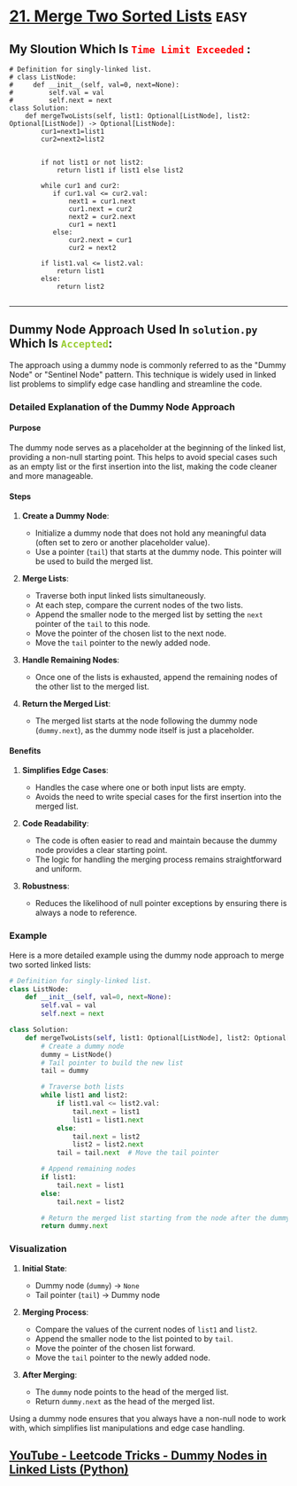 # [21. Merge Two Sorted Lists](https://leetcode.com/problems/merge-two-sorted-lists/description/) `EASY`
## My Sloution Which Is <code style="color : red">Time Limit Exceeded</code> : 
```python3
# Definition for singly-linked list.
# class ListNode:
#     def __init__(self, val=0, next=None):
#         self.val = val
#         self.next = next
class Solution:
    def mergeTwoLists(self, list1: Optional[ListNode], list2: Optional[ListNode]) -> Optional[ListNode]:
        cur1=next1=list1
        cur2=next2=list2
        
 
        if not list1 or not list2:
            return list1 if list1 else list2

        while cur1 and cur2:
           if cur1.val <= cur2.val:
               next1 = cur1.next
               cur1.next = cur2
               next2 = cur2.next
               cur1 = next1
           else:
               cur2.next = cur1 
               cur2 = next2 

        if list1.val <= list2.val:
            return list1
        else:
            return list2
 
```
--- 
## Dummy Node Approach Used In `solution.py` Which Is <code style="color : yellowgreen">Accepted</code>:
The approach using a dummy node is commonly referred to as the "Dummy Node" or "Sentinel Node" pattern. This technique is widely used in linked list problems to simplify edge case handling and streamline the code.

### Detailed Explanation of the Dummy Node Approach

#### Purpose

The dummy node serves as a placeholder at the beginning of the linked list, providing a non-null starting point. This helps to avoid special cases such as an empty list or the first insertion into the list, making the code cleaner and more manageable.

#### Steps

1. **Create a Dummy Node**: 
   - Initialize a dummy node that does not hold any meaningful data (often set to zero or another placeholder value).
   - Use a pointer (`tail`) that starts at the dummy node. This pointer will be used to build the merged list.

2. **Merge Lists**:
   - Traverse both input linked lists simultaneously.
   - At each step, compare the current nodes of the two lists.
   - Append the smaller node to the merged list by setting the `next` pointer of the `tail` to this node.
   - Move the pointer of the chosen list to the next node.
   - Move the `tail` pointer to the newly added node.

3. **Handle Remaining Nodes**:
   - Once one of the lists is exhausted, append the remaining nodes of the other list to the merged list.

4. **Return the Merged List**:
   - The merged list starts at the node following the dummy node (`dummy.next`), as the dummy node itself is just a placeholder.

#### Benefits

1. **Simplifies Edge Cases**:
   - Handles the case where one or both input lists are empty.
   - Avoids the need to write special cases for the first insertion into the merged list.

2. **Code Readability**:
   - The code is often easier to read and maintain because the dummy node provides a clear starting point.
   - The logic for handling the merging process remains straightforward and uniform.

3. **Robustness**:
   - Reduces the likelihood of null pointer exceptions by ensuring there is always a node to reference.

### Example

Here is a more detailed example using the dummy node approach to merge two sorted linked lists:

```python
# Definition for singly-linked list.
class ListNode:
    def __init__(self, val=0, next=None):
        self.val = val
        self.next = next

class Solution:
    def mergeTwoLists(self, list1: Optional[ListNode], list2: Optional[ListNode]) -> Optional[ListNode]:
        # Create a dummy node
        dummy = ListNode()
        # Tail pointer to build the new list
        tail = dummy

        # Traverse both lists
        while list1 and list2:
            if list1.val <= list2.val:
                tail.next = list1
                list1 = list1.next
            else:
                tail.next = list2
                list2 = list2.next
            tail = tail.next  # Move the tail pointer

        # Append remaining nodes
        if list1:
            tail.next = list1
        else:
            tail.next = list2

        # Return the merged list starting from the node after the dummy
        return dummy.next
```

### Visualization

1. **Initial State**:
   - Dummy node (`dummy`) -> `None`
   - Tail pointer (`tail`) -> Dummy node

2. **Merging Process**:
   - Compare the values of the current nodes of `list1` and `list2`.
   - Append the smaller node to the list pointed to by `tail`.
   - Move the pointer of the chosen list forward.
   - Move the `tail` pointer to the newly added node.

3. **After Merging**:
   - The `dummy` node points to the head of the merged list.
   - Return `dummy.next` as the head of the merged list.

Using a dummy node ensures that you always have a non-null node to work with, which simplifies list manipulations and edge case handling.

## [YouTube - Leetcode Tricks - Dummy Nodes in Linked Lists (Python)](https://www.youtube.com/watch?v=-Cjgt5I0YvM)